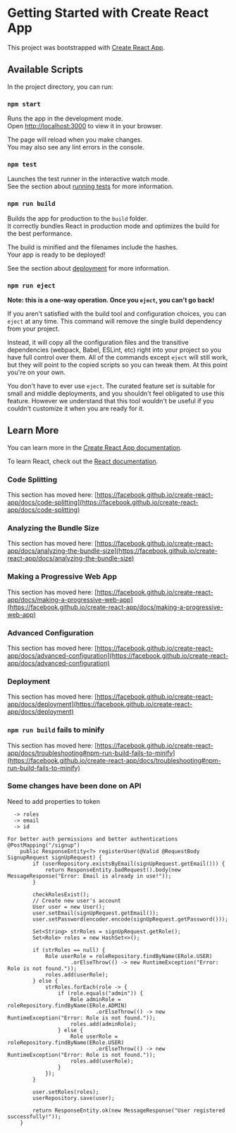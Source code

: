 # Getting Started with Create React App

This project was bootstrapped with [Create React App](https://github.com/facebook/create-react-app).

## Available Scripts

In the project directory, you can run:

### `npm start`

Runs the app in the development mode.\
Open [http://localhost:3000](http://localhost:3000) to view it in your browser.

The page will reload when you make changes.\
You may also see any lint errors in the console.

### `npm test`

Launches the test runner in the interactive watch mode.\
See the section about [running tests](https://facebook.github.io/create-react-app/docs/running-tests) for more information.

### `npm run build`

Builds the app for production to the `build` folder.\
It correctly bundles React in production mode and optimizes the build for the best performance.

The build is minified and the filenames include the hashes.\
Your app is ready to be deployed!

See the section about [deployment](https://facebook.github.io/create-react-app/docs/deployment) for more information.

### `npm run eject`

**Note: this is a one-way operation. Once you `eject`, you can't go back!**

If you aren't satisfied with the build tool and configuration choices, you can `eject` at any time. This command will remove the single build dependency from your project.

Instead, it will copy all the configuration files and the transitive dependencies (webpack, Babel, ESLint, etc) right into your project so you have full control over them. All of the commands except `eject` will still work, but they will point to the copied scripts so you can tweak them. At this point you're on your own.

You don't have to ever use `eject`. The curated feature set is suitable for small and middle deployments, and you shouldn't feel obligated to use this feature. However we understand that this tool wouldn't be useful if you couldn't customize it when you are ready for it.

## Learn More

You can learn more in the [Create React App documentation](https://facebook.github.io/create-react-app/docs/getting-started).

To learn React, check out the [React documentation](https://reactjs.org/).

### Code Splitting

This section has moved here: [https://facebook.github.io/create-react-app/docs/code-splitting](https://facebook.github.io/create-react-app/docs/code-splitting)

### Analyzing the Bundle Size

This section has moved here: [https://facebook.github.io/create-react-app/docs/analyzing-the-bundle-size](https://facebook.github.io/create-react-app/docs/analyzing-the-bundle-size)

### Making a Progressive Web App

This section has moved here: [https://facebook.github.io/create-react-app/docs/making-a-progressive-web-app](https://facebook.github.io/create-react-app/docs/making-a-progressive-web-app)

### Advanced Configuration

This section has moved here: [https://facebook.github.io/create-react-app/docs/advanced-configuration](https://facebook.github.io/create-react-app/docs/advanced-configuration)

### Deployment

This section has moved here: [https://facebook.github.io/create-react-app/docs/deployment](https://facebook.github.io/create-react-app/docs/deployment)

### `npm run build` fails to minify

This section has moved here: [https://facebook.github.io/create-react-app/docs/troubleshooting#npm-run-build-fails-to-minify](https://facebook.github.io/create-react-app/docs/troubleshooting#npm-run-build-fails-to-minify)

### Some changes have been done on API 
Need to add properties to token
```
  -> roles
  -> email
  -> id
```
```
For better auth permissions and better authentications 
@PostMapping("/signup")
    public ResponseEntity<?> registerUser(@Valid @RequestBody SignupRequest signUpRequest) {
        if (userRepository.existsByEmail(signUpRequest.getEmail())) {
            return ResponseEntity.badRequest().body(new MessageResponse("Error: Email is already in use!"));
        }

        checkRolesExist();
        // Create new user's account
        User user = new User();
        user.setEmail(signUpRequest.getEmail());
        user.setPassword(encoder.encode(signUpRequest.getPassword()));

        Set<String> strRoles = signUpRequest.getRole();
        Set<Role> roles = new HashSet<>();

        if (strRoles == null) {
            Role userRole = roleRepository.findByName(ERole.USER)
                    .orElseThrow(() -> new RuntimeException("Error: Role is not found."));
            roles.add(userRole);
        } else {
            strRoles.forEach(role -> {
                if (role.equals("admin")) {
                    Role adminRole = roleRepository.findByName(ERole.ADMIN)
                            .orElseThrow(() -> new RuntimeException("Error: Role is not found."));
                    roles.add(adminRole);
                } else {
                    Role userRole = roleRepository.findByName(ERole.USER)
                            .orElseThrow(() -> new RuntimeException("Error: Role is not found."));
                    roles.add(userRole);
                }
            });
        }

        user.setRoles(roles);
        userRepository.save(user);

        return ResponseEntity.ok(new MessageResponse("User registered successfully!"));
    }
```


